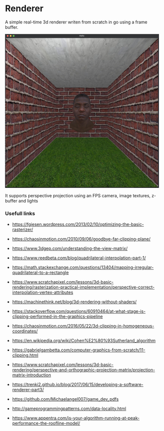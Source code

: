 # Renderer

A simple real-time 3d renderer writen from scratch in go using a frame buffer. 

![screenshot.jpg](screenshot.jpg)

It supports perspective projection using an FPS camera, image textures, z-buffer and lights


### Usefull links

- https://fgiesen.wordpress.com/2013/02/10/optimizing-the-basic-rasterizer/
- https://chaosinmotion.com/2010/09/06/goodbye-far-clipping-plane/
- https://www.3dgep.com/understanding-the-view-matrix/
- https://www.reedbeta.com/blog/quadrilateral-interpolation-part-1/
- https://math.stackexchange.com/questions/13404/mapping-irregular-quadrilateral-to-a-rectangle
- https://www.scratchapixel.com/lessons/3d-basic-rendering/rasterization-practical-implementation/perspective-correct-interpolation-vertex-attributes
- https://machinethink.net/blog/3d-rendering-without-shaders/
- https://stackoverflow.com/questions/60910464/at-what-stage-is-clipping-performed-in-the-graphics-pipeline
- https://chaosinmotion.com/2016/05/22/3d-clipping-in-homogeneous-coordinates/
- https://en.wikipedia.org/wiki/Cohen%E2%80%93Sutherland_algorithm
- https://gabrielgambetta.com/computer-graphics-from-scratch/11-clipping.html
- https://www.scratchapixel.com/lessons/3d-basic-rendering/perspective-and-orthographic-projection-matrix/projection-matrix-introduction

- https://trenki2.github.io/blog/2017/06/15/developing-a-software-renderer-part3/
- https://github.com/Michaelangel007/game_dev_pdfs
- http://gameprogrammingpatterns.com/data-locality.html
- https://www.appentra.com/is-your-algorithm-running-at-peak-performance-the-roofline-model/


